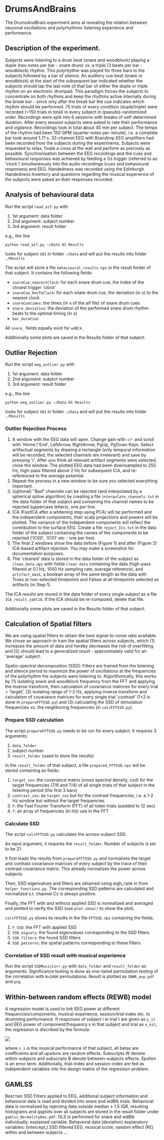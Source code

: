 # DrumsAndBrains
The DrumsAndBrain experiment aims at revealing the relation between neuronal oscillations and polyrhythmic listening experience and performance.

## Description of the experiment.
Subjects were listening to a drum beat (snare and woodblock) playing a duple (two notes per bar - snare drum) vs. a triple (3 beats per bar - woodblock) rhythm. This polyrhythm was played for three bars to the subjects followed by a bar of silence. An auditory cue beat (snare or woodblock) at the start of the subsequent bar indicated whether the subjects should tap the last note of that bar of either the duple or triple rhythm on an electronic drumpad.
This paradigm forces the subjects to concentrate on both rhythms and keep the rhythms active internally during the break bar - since only after the break bar the cue indicates which rhythm should be performed.
75 trials of every condition (duple/triple) were recorded (=150 trials in total) in every subject in (pseudo)-randomized order. Recordings were split into 6 sessions with breaks of self-determined duration. After every session subjects were asked to rate their performance and vigilance. Recordings took in total about 45 min per subject.
The tempo of the rhythm had been 150 QPM (quarter notes per minute), i.e. a complete bar took around 1.71 s.
32-channel EEG with BrainAmp EEG amplifiers had been recorded from the subjects during the experiments. Subjects were requested to relax, fixate a cross at the wall and perform as precisely as possible. Synchronisation between the EEG recordings and the cues and behavioural responses was achieved by feeding a 1/s trigger (referred to as 'clock') simultaneously into the audio recordings (cues and behavioural responses) and EEG.
Handedness was recorded using the Edinburgh Handedness Inventory and questions regarding the musical experience of the subjects were asked an their responses recorded.

## Analysis of behavioural data
Run the script `read_aif.py` with
1. 1st argument: data folder
2. 2nd argument: subject number
3. 3rd argument: result folder

e.g., the line

    python read_aif.py ~/Data 01 Results

looks for subject `S01` in folder `~/Data` and will put the results into folder `./Results`

The script will store a file `behavioural_results.npz` in the result forder of that subject. It contains the following fields:

- `snareCue_nearestClock`: for each snare drum cue, the index of the closest trigger 'clock'
- `snareCue_DevToClock`: for each snare drum cue, the deviation (in s) to the nearest clock
- `snareCuetimes`: the times (in s of the aif file) of snare drum cues
- `snare_deviation`: the deviation of the performed snare drum rhythm beats to the optimal timing (in s)
- `bar_duration`

All `snare_` fields equally exist for `wdBlk_`

Additionally some plots are saved in the Results folder of that subject.

## Outlier Rejection
Run the script `eeg_outlier.py` with
1. 1st argument: data folder
2. 2nd argument: subject number
3. 3rd argument: result folder

e.g., the line

    python eeg_outlier.py ~/Data 01 Results

looks for subject `S01` in folder `~/Data` and will put the results into folder `./Results`

### Outlier Rejection Process
1. A window with the EEG data will open. Change gain with +/- and scroll with 'Home'/'End', LeftArrow, RightArrow, PgUp, PgDown Keys. Select artifactual segments by drawing a rectangle (only temporal information will be recorded, the selected channels are irrelevant) and save by pressing 'r'. After you think all relevant artifact segments were selected, close the window. The plotted EEG data had been downsampled to 250 Hz, high-pass filtered above 2 Hz for subsequent ICA, and re-referenced to the average potential.
2. Repeat the process in a new window to be sure you selected everything important.
3. (optional) "Bad" channels can be rejected (and interpolated by a spherical spline algorithm) by creating a file `interpolate_channels.txt` in the data folder of that subject and containing the channel names to be rejected (uppercase letters), one per line.
4. ICA (FastICA after a whitening step using PCA) will be performed and the independent components, their scalp projections and powers will be plotted. The variance of the independent components will reflect the contribution to the surface EEG. Create a file `reject_ICs.txt` in the data folder of the subject containing the names of the components to be rejected ('IC00', 'IC01' etc - one per line).
5. The final 2 windows show the data before (Figure 1) and after (Figure 2) ICA-based artifact rejection. You may make a screenshot for documentation purposes.
6. The 'cleaned' data is stored in the data folder of the subject as `clean_data.npz` with fields `clean data` containing the data (high-pass filtered at 0.1 Hz, 1000 Hz sampling rate, average reference), and `artifact_mask`, a boolean array of the same length as the data with Trues at non-selected timepoints and Falses at all timepoints selected as artifacts (in Step 1).

The ICA results are stored in the data folder of every single subject as a file `ICA_result.joblib`. If the ICA should be re-computed, delete that file.

Additionally some plots are saved in the Results folder of that subject.

## Calculation of Spatial filters

We are using spatial filters to obtain the best signal-to-noise ratio available. We chose an approach to train the spatial filters across subjects,
which (1) increases the amount of data and hereby decreases the risk of
overfitting and (2) should lead to a generalized result - approximately
valid for an 'average' subject.

Spatio-spectral decomposition (SSD): Filters are trained from the
listening and silence period to maximize the power of oscillations at the frequencies
of the polyrhythm the subjects were listening to.
Algorithmically, this works by
(1) isolating snare and woodblock frequency from the FFT and applying the inverse transform, then calculation of covariance matrices for every trial = 'target',
(2) isolating range of 1-2 Hz, applying inverse transform and calculation of covariance matrices for every single trial 'contrast' (1+2 is done in `prepareFFTSSD.py`) and
(3) calculating the SSD of stimulation frequencies vs. the neighboring frequencies (in `calcFFTSSD.py`).


### Prepare SSD calculation

The script `prepareFFTSSD.py` needs to be run for every subject.
It requires 3 arguments:

1. `data_folder`
2. subject number
3. `result_folder` (used to store the results)

In the `result_folder` of that subject, a file `prepared_FFTSSD.npz`
will be stored containing as fields:

1. `target_cov`: the covariance matrix (cross spectral density, csd) for the target frequencies (7/6 and 7/4) of all single trials of that subject in the listening period (the first 3 bars)
2. `contrast_cov`: as `target_cov` but for the contrast frequencies, i.e. a 1-2 Hz window but without the target frequencies
3. `F`: the Fast Fourier Transform (FFT) of all listen trials (padded to 12 sec)
4. `f`: an array of frequencies (in Hz) use in the FFT

### Calculate SSD
The script `calcFFTSSD.py` calculates the across-subject SSD.

As input argument, it requires the `result_folder`. Number of subjects is set to be 21.

It first loads the results from `prepareFFTSSD.py` and normalizes the
target and contrast covariance matrices of every subject by the trace of their contrast covariance matrix. This already normalizes the power across subjects.

Then, SSD eigenvalues and filters are obtained using eigh_rank in from `helper_functions.py`. The corresponding SSD patterns are calculated and normalized s.t. channel Cz is always positive.

Finally, the FFT with and without applied SSD is normalized and averaged and plotted to verify the SSD (use `plot.show()` to show the plot).

`calcFFTSSD.py` stores its results in  the file `FFTSSD.npz` containing the
fields:
1. `F_SSD`: the FFT with applied SSD
2. `SSD_eigvals`: the found eigenvalues corresponding to the SSD filters
3. `SSD_filters`: the found SSD filters
4. `SSD_patterns`: the spatial patterns corresponding to these filters


### Correlation of SSD result with musical experience
Run the script `SSDMusicCorr.py` with `data_folder` and `result_folder` as
arguments.
Significance testing is done as one-tailed permutation testing of the
correlation with `N=1000` permutations.
Result is plotted as `SNNR_exp.pdf` and `png`.

## Within-between random effects (REWB) model
A regression model is used to link EEG power at different frequencies/components, musical experience, session/trial index etc. to drumming performance.
If responses of subject i in trial t are given as `y_it` and EEG power of component/frequency `k` in that subject and trial as `x_kit`, the regression is discribed by the formula:

<img src="https://render.githubusercontent.com/render/math?math=y_{it} = \beta_0 %2B \sum_{k=0}^{K-1}\beta_{1Wk}(x_{kit} - \overline{x}_{ki}) %2B \sum_{k=0}^{K-1}\beta_{2Bk}\overline{x}_{ki} %2B \beta_3 z_i %2B \upsilon_{i0} %2B \sum_{k=0}^{K-1}\upsilon_{ki1}(x_{kit} - \overline{x}_{ki}) %2B \epsilon_{kit0}">

where `z_i` is the musical performance of that subject, all betas are coefficients and all upsilons are random effects. Subscripts W denote within-subjects and subscripts B denote between-subjects effects. Epsilon is an error term.
Additionally, trial-index and session-index are fed as independent variables into the design matrix of the regression problem.

## GAMLSS
Best two SSD Filters applied to EEG, additional subject information and behavioral data is read and divided into snare and wdBlk trials. Behavioral data is normalized by rejecting data outside median ± 1.5 IQR, resulting histograms and qqplots over all subjects are stored in the result folder under `gamlss_NormalityDev.pdf`.
OLS is performed for snare and wdBlk individually.
explained variable: Behavioral data (deviation)
explanatory variables: (intercept,) SSD filtered EEG, musical score, random effect (RE) within and between subjects
...
